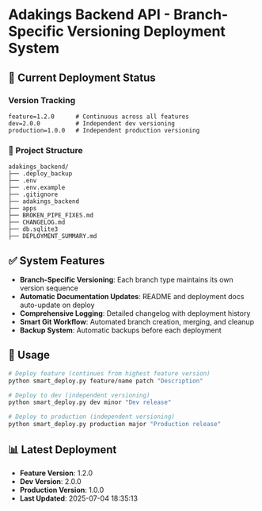 # Adakings Backend API - Branch-Specific Versioning Deployment System

## 🎯 Current Deployment Status

### Version Tracking
```
feature=1.2.0      # Continuous across all features
dev=2.0.0          # Independent dev versioning
production=1.0.0   # Independent production versioning
```

### 📁 Project Structure
```
adakings_backend/
├── .deploy_backup
├── .env
├── .env.example
├── .gitignore
├── adakings_backend
├── apps
├── BROKEN_PIPE_FIXES.md
├── CHANGELOG.md
├── db.sqlite3
├── DEPLOYMENT_SUMMARY.md
```

## ✅ System Features

- **Branch-Specific Versioning**: Each branch type maintains its own version sequence
- **Automatic Documentation Updates**: README and deployment docs auto-update on deploy
- **Comprehensive Logging**: Detailed changelog with deployment history
- **Smart Git Workflow**: Automated branch creation, merging, and cleanup
- **Backup System**: Automatic backups before each deployment

## 🚀 Usage

```bash
# Deploy feature (continues from highest feature version)
python smart_deploy.py feature/name patch "Description"

# Deploy to dev (independent versioning)
python smart_deploy.py dev minor "Dev release"

# Deploy to production (independent versioning)
python smart_deploy.py production major "Production release"
```

## 📊 Latest Deployment
- **Feature Version**: 1.2.0
- **Dev Version**: 2.0.0
- **Production Version**: 1.0.0
- **Last Updated**: 2025-07-04 18:35:13
